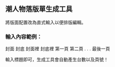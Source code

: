 ## 潮人物落版單生成工具

將版面配置改為直式輸入以便排版編輯。

### 輸入內容範例：

封面
封底
封面裡
封底裡
第一頁
第二頁
.
.
.
最後一頁

輸入標題即可，生成工具會自動產生台數以及頁號！

